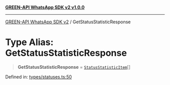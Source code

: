 [**GREEN-API WhatsApp SDK v2 v1.0.0**](../README.md)

***

[GREEN-API WhatsApp SDK v2](../globals.md) / GetStatusStatisticResponse

# Type Alias: GetStatusStatisticResponse

> **GetStatusStatisticResponse** = [`StatusStatisticItem`](../interfaces/StatusStatisticItem.md)[]

Defined in: [types/statuses.ts:50](https://github.com/green-api/whatsapp-api-client-js-v2/blob/6c31521abaa4e85365f3538298181cae99417bce/src/types/statuses.ts#L50)

